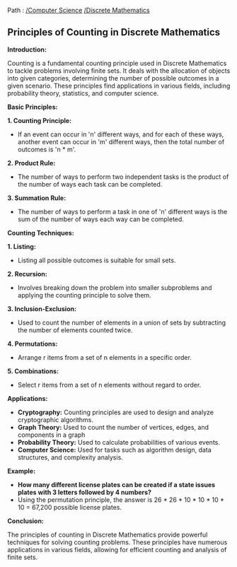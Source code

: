 Path : [/Computer Science](../../index.md) [/Discrete Mathematics](../index.md)
## Principles of Counting in Discrete Mathematics

**Introduction:**

Counting is a fundamental counting principle used in Discrete Mathematics to tackle problems involving finite sets. It deals with the allocation of objects into given categories, determining the number of possible outcomes in a given scenario. These principles find applications in various fields, including probability theory, statistics, and computer science.


**Basic Principles:**

**1. Counting Principle:**

- If an event can occur in 'n' different ways, and for each of these ways, another event can occur in 'm' different ways, then the total number of outcomes is 'n * m'.


**2. Product Rule:**

- The number of ways to perform two independent tasks is the product of the number of ways each task can be completed.


**3. Summation Rule:**

- The number of ways to perform a task in one of 'n' different ways is the sum of the number of ways each way can be completed.


**Counting Techniques:**

**1. Listing:**

- Listing all possible outcomes is suitable for small sets.


**2. Recursion:**

- Involves breaking down the problem into smaller subproblems and applying the counting principle to solve them.


**3. Inclusion-Exclusion:**

- Used to count the number of elements in a union of sets by subtracting the number of elements counted twice.


**4. Permutations:**

- Arrange r items from a set of n elements in a specific order.


**5. Combinations:**

- Select r items from a set of n elements without regard to order.


**Applications:**

- **Cryptography:** Counting principles are used to design and analyze cryptographic algorithms.
- **Graph Theory:** Used to count the number of vertices, edges, and components in a graph
- **Probability Theory:** Used to calculate probabilities of various events.
- **Computer Science:** Used for tasks such as algorithm design, data structures, and complexity analysis.


**Example:**

- **How many different license plates can be created if a state issues plates with 3 letters followed by 4 numbers?**
- Using the permutation principle, the answer is 26 * 26 * 10 * 10 * 10 * 10 = 67,200 possible license plates.


**Conclusion:**

The principles of counting in Discrete Mathematics provide powerful techniques for solving counting problems. These principles have numerous applications in various fields, allowing for efficient counting and analysis of finite sets.
